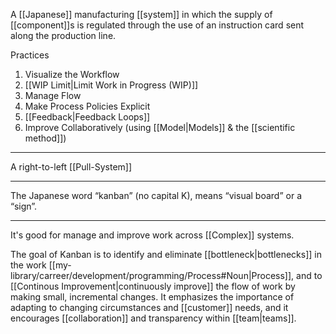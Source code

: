 A [[Japanese]] manufacturing [[system]] in which the supply of [[component]]s is regulated through the use of an instruction card sent along the production line.

Practices

1. Visualize the Workflow
2. [[WIP Limit|Limit Work in Progress (WIP)]]
3. Manage Flow
4. Make Process Policies Explicit
5. [[Feedback|Feedback Loops]]
6. Improve Collaboratively (using [[Model|Models]] & the [[scientific method]])

---

A right-to-left [[Pull-System]]

---

The Japanese word “kanban” (no capital K), means “visual board” or a “sign”.

---

It's good for manage and improve work across [[Complex]] systems.

The goal of Kanban is to identify and eliminate [[bottleneck|bottlenecks]] in the work [[my-library/carreer/development/programming/Process#Noun|Process]], and to [[Continous Improvement|continuously improve]] the flow of work by making small, incremental changes. It emphasizes the importance of adapting to changing circumstances and [[customer]] needs, and it encourages [[collaboration]] and transparency within [[team|teams]].
